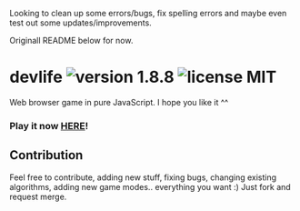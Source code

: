 Looking to clean up some errors/bugs, fix spelling errors and maybe even test out some updates/improvements.

Originall README below for now.

# devlife ![version 1.8.8](https://d25lcipzij17d.cloudfront.net/badge.svg?id=gh&type=6&v=1.8.8&x2=0) ![license MIT](https://badges.frapsoft.com/os/mit/mit.svg?v=102)

Web browser game in pure JavaScript. I hope you like it ^^

### Play it now [HERE](https://naoxink.github.io/devlife/)!

## Contribution
Feel free to contribute, adding new stuff, fixing bugs, changing existing algorithms, adding new game modes.. everything you want :) Just fork and request merge.
